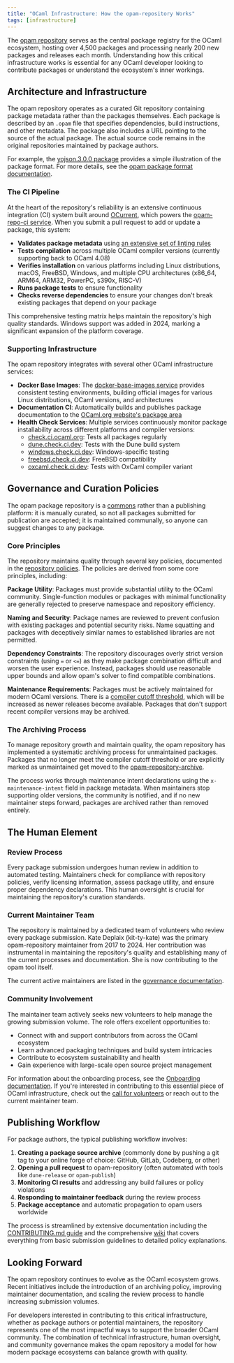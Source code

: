 ```yaml
---
title: "OCaml Infrastructure: How the opam-repository Works"
tags: [infrastructure]
---
```


The [opam repository](https://github.com/ocaml/opam-repository) serves as the central package registry for the OCaml ecosystem, hosting over 4,500 packages and processing nearly 200 new packages and releases each month. Understanding how this critical infrastructure works is essential for any OCaml developer looking to contribute packages or understand the ecosystem's inner workings.

## Architecture and Infrastructure

The opam repository operates as a curated Git repository containing package metadata rather than the packages themselves. Each package is described by an `.opam` file that specifies dependencies, build instructions, and other metadata. The package also includes a URL pointing to the source of the actual package. The actual source code remains in the original repositories maintained by package authors.

For example, the [yojson.3.0.0 package](https://github.com/ocaml/opam-repository/blob/master/packages/yojson/yojson.3.0.0/opam) provides a simple illustration of the package format. For more details, see the [opam package format documentation](https://opam.ocaml.org/doc/Packaging.html).

### The CI Pipeline

At the heart of the repository's reliability is an extensive continuous integration (CI) system built around [OCurrent](https://ocurrent.org), which powers the [opam-repo-ci service](https://opam.ci.ocaml.org). When you submit a pull request to add or update a package, this system:

- **Validates package metadata** using [an extensive set of linting rules](https://github.com/ocurrent/opam-repo-ci/blob/babb8b03e5eabf8e5ecc12384587a8303004a22b/opam-ci-check/lint/lint_error.ml#L13-L37)
- **Tests compilation** across multiple OCaml compiler versions (currently supporting back to OCaml 4.08)
- **Verifies installation** on various platforms including Linux distributions, macOS, FreeBSD, Windows, and multiple CPU architectures (x86_64, ARM64, ARM32, PowerPC, s390x, RISC-V)
- **Runs package tests** to ensure functionality
- **Checks reverse dependencies** to ensure your changes don't break existing packages that depend on your package

This comprehensive testing matrix helps maintain the repository's high quality standards. Windows support was added in 2024, marking a significant expansion of the platform coverage.

### Supporting Infrastructure

The opam repository integrates with several other OCaml infrastructure services:

- **Docker Base Images**: The [docker-base-images service](https://images.ci.ocaml.org) provides consistent testing environments, building official images for various Linux distributions, OCaml versions, and architectures
- **Documentation CI**: Automatically builds and publishes package documentation to the [OCaml.org website's package area](https://ocaml.org/packages)
- **Health Check Services**: Multiple services continuously monitor package installability across different platforms and compiler versions:
  - [check.ci.ocaml.org](https://check.ci.ocaml.org): Tests all packages regularly
  - [dune.check.ci.dev](https://dune.check.ci.dev): Tests with the Dune build system
  - [windows.check.ci.dev](https://windows.check.ci.dev): Windows-specific testing
  - [freebsd.check.ci.dev](https://freebsd.check.ci.dev): FreeBSD compatibility
  - [oxcaml.check.ci.dev](https://oxcaml.check.ci.dev): Tests with OxCaml compiler variant

## Governance and Curation Policies

The opam package repository is a [commons](https://en.wikipedia.org/wiki/Commons) rather than a publishing platform: it is manually curated, so not all packages submitted for publication are accepted; it is maintained communally, so anyone can suggest changes to any package.

### Core Principles

The repository maintains quality through several key policies, documented in the [repository policies](https://github.com/ocaml/opam-repository/tree/master/governance/policies). The policies are derived from some core principles, including:

**Package Utility**: Packages must provide substantial utility to the OCaml community. Single-function modules or packages with minimal functionality are generally rejected to preserve namespace and repository efficiency.

**Naming and Security**: Package names are reviewed to prevent confusion with existing packages and potential security risks. Name squatting and packages with deceptively similar names to established libraries are not permitted.

**Dependency Constraints**: The repository discourages overly strict version constraints (using `=` or `<=`) as they make package combination difficult and worsen the user experience. Instead, packages should use reasonable upper bounds and allow opam's solver to find compatible combinations.

**Maintenance Requirements**: Packages must be actively maintained for modern OCaml versions. There is a [compiler cutoff threshold](https://github.com/ocaml/opam-repository/blob/master/governance/policies/archiving.md#compiler-cutoff-threshold), which will be increased as newer releases become available. Packages that don't support recent compiler versions may be archived.

### The Archiving Process

To manage repository growth and maintain quality, the opam repository has implemented a systematic archiving process for unmaintained packages. Packages that no longer meet the compiler cutoff threshold or are explicitly marked as unmaintained get moved to the [opam-repository-archive](https://github.com/ocaml/opam-repository-archive).

The process works through maintenance intent declarations using the `x-maintenance-intent` field in package metadata. When maintainers stop supporting older versions, the community is notified, and if no new maintainer steps forward, packages are archived rather than removed entirely.

## The Human Element

### Review Process

Every package submission undergoes human review in addition to automated testing. Maintainers check for compliance with repository policies, verify licensing information, assess package utility, and ensure proper dependency declarations. This human oversight is crucial for maintaining the repository's curation standards.

### Current Maintainer Team

The repository is maintained by a dedicated team of volunteers who review every package submission. Kate Deplaix (kit-ty-kate) was the primary opam-repository maintainer from 2017 to 2024. Her contribution was instrumental in maintaining the repository's quality and establishing many of the current processes and documentation. She is now contributing to the opam tool itself.

The current active maintainers are listed in the [governance documentation](https://github.com/ocaml/opam-repository/tree/master/governance).

### Community Involvement

The maintainer team actively seeks new volunteers to help manage the growing submission volume. The role offers excellent opportunities to:

- Connect with and support contributors from across the OCaml ecosystem
- Learn advanced packaging techniques and build system intricacies  
- Contribute to ecosystem sustainability and health
- Gain experience with large-scale open source project management

For information about the onboarding process, see the [Onboarding documentation](https://github.com/ocaml/opam-repository/wiki/Onboarding-documentation). If you're interested in contributing to this essential piece of OCaml infrastructure, check out the [call for volunteers](https://github.com/ocaml/opam-repository/issues/27740) or reach out to the current maintainer team.

## Publishing Workflow

For package authors, the typical publishing workflow involves:

1. **Creating a package source archive** (commonly done by pushing a git tag to your online forge of choice: GitHub, GitLab, Codeberg, or other)
2. **Opening a pull request** to opam-repository (often automated with tools like `dune-release` or `opam-publish`)
3. **Monitoring CI results** and addressing any build failures or policy violations
4. **Responding to maintainer feedback** during the review process
5. **Package acceptance** and automatic propagation to opam users worldwide

The process is streamlined by extensive documentation including the [CONTRIBUTING.md guide](https://github.com/ocaml/opam-repository/blob/master/CONTRIBUTING.md) and the comprehensive [wiki](https://github.com/ocaml/opam-repository/wiki) that covers everything from basic submission guidelines to detailed policy explanations.

## Looking Forward

The opam repository continues to evolve as the OCaml ecosystem grows. Recent initiatives include the introduction of an archiving policy, improving maintainer documentation, and scaling the review process to handle increasing submission volumes.

For developers interested in contributing to this critical infrastructure, whether as package authors or potential maintainers, the repository represents one of the most impactful ways to support the broader OCaml community. The combination of technical infrastructure, human oversight, and community governance makes the opam repository a model for how modern package ecosystems can balance growth with quality.
